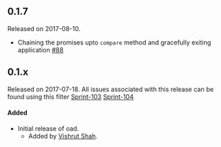 ## 0.1.7
Released on 2017-08-10.
- Chaining the promises upto `compare` method and gracefully exiting application [#88](https://github.com/Azure/openapi-diff/issues/88)

## 0.1.x
Released on 2017-07-18. All issues associated with this release can be found using this filter [Sprint-103](https://github.com/Azure/openapi-diff/issues?q=label%3ASprint-103+is%3Aclosed) [Sprint-104](https://github.com/Azure/openapi-diff/issues?utf8=%E2%9C%93&q=label%3ASprint-104%20is%3Aclosed)

#### Added
- Initial release of oad.
  - Added by [Vishrut Shah](https://github.com/vishrutshah).
